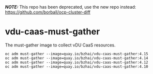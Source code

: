 **_NOTE:_** This repo has been deprecated, use the new repo instead: https://github.com/borball/ocp-cluster-diff


# vdu-caas-must-gather

The must-gather image to collect vDU CaaS resources.

```shell
oc adm must-gather --image=quay.io/bzhai/vdu-caas-must-gather:4.15
oc adm must-gather --image=quay.io/bzhai/vdu-caas-must-gather:4.14
oc adm must-gather --image=quay.io/bzhai/vdu-caas-must-gather:4.12
oc adm must-gather --image=quay.io/bzhai/vdu-caas-must-gather:4.10
```



